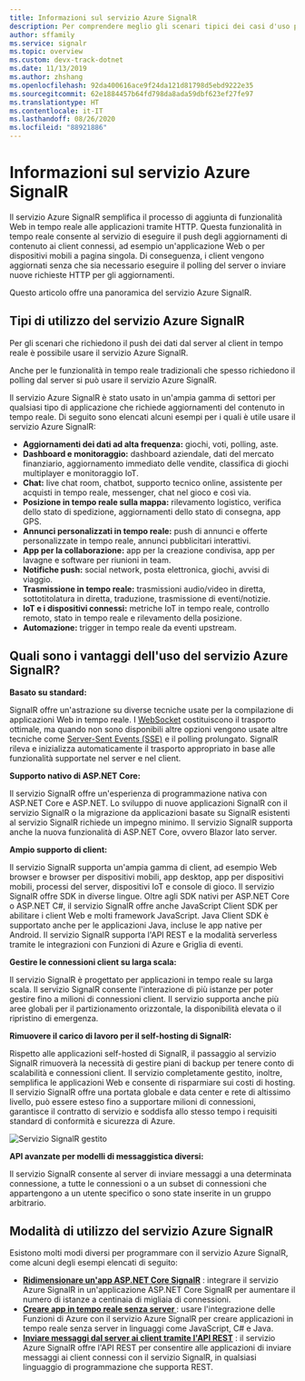 ```yaml
---
title: Informazioni sul servizio Azure SignalR
description: Per comprendere meglio gli scenari tipici dei casi d'uso per usare Azure SignalR e conoscere i vantaggi principali di Azure SignalR.
author: sffamily
ms.service: signalr
ms.topic: overview
ms.custom: devx-track-dotnet
ms.date: 11/13/2019
ms.author: zhshang
ms.openlocfilehash: 92da400616ace9f24da121d81798d5ebd9222e35
ms.sourcegitcommit: 62e1884457b64fd798da8ada59dbf623ef27fe97
ms.translationtype: HT
ms.contentlocale: it-IT
ms.lasthandoff: 08/26/2020
ms.locfileid: "88921886"
---
```

# <a name="what-is-azure-signalr-service"></a>Informazioni sul servizio Azure SignalR

Il servizio Azure SignalR semplifica il processo di aggiunta di funzionalità Web in tempo reale alle applicazioni tramite HTTP. Questa funzionalità in tempo reale consente al servizio di eseguire il push degli aggiornamenti di contenuto ai client connessi, ad esempio un'applicazione Web o per dispositivi mobili a pagina singola. Di conseguenza, i client vengono aggiornati senza che sia necessario eseguire il polling del server o inviare nuove richieste HTTP per gli aggiornamenti.


Questo articolo offre una panoramica del servizio Azure SignalR.

## <a name="what-is-azure-signalr-service-used-for"></a>Tipi di utilizzo del servizio Azure SignalR

Per gli scenari che richiedono il push dei dati dal server al client in tempo reale è possibile usare il servizio Azure SignalR.

Anche per le funzionalità in tempo reale tradizionali che spesso richiedono il polling dal server si può usare il servizio Azure SignalR.

Il servizio Azure SignalR è stato usato in un'ampia gamma di settori per qualsiasi tipo di applicazione che richiede aggiornamenti del contenuto in tempo reale. Di seguito sono elencati alcuni esempi per i quali è utile usare il servizio Azure SignalR:

* **Aggiornamenti dei dati ad alta frequenza:** giochi, voti, polling, aste.
* **Dashboard e monitoraggio:** dashboard aziendale, dati del mercato finanziario, aggiornamento immediato delle vendite, classifica di giochi multiplayer e monitoraggio IoT.
* **Chat:** live chat room, chatbot, supporto tecnico online, assistente per acquisti in tempo reale, messenger, chat nel gioco e così via.
* **Posizione in tempo reale sulla mappa:** rilevamento logistico, verifica dello stato di spedizione, aggiornamenti dello stato di consegna, app GPS.
* **Annunci personalizzati in tempo reale:** push di annunci e offerte personalizzate in tempo reale, annunci pubblicitari interattivi.
* **App per la collaborazione:** app per la creazione condivisa, app per lavagne e software per riunioni in team.
* **Notifiche push:** social network, posta elettronica, giochi, avvisi di viaggio.
* **Trasmissione in tempo reale:** trasmissioni audio/video in diretta, sottotitolatura in diretta, traduzione, trasmissione di eventi/notizie.
* **IoT e i dispositivi connessi:** metriche IoT in tempo reale, controllo remoto, stato in tempo reale e rilevamento della posizione.
* **Automazione:** trigger in tempo reale da eventi upstream.

## <a name="what-are-the-benefits-using-azure-signalr-service"></a>Quali sono i vantaggi dell'uso del servizio Azure SignalR?

**Basato su standard:**

SignalR offre un'astrazione su diverse tecniche usate per la compilazione di applicazioni Web in tempo reale. I [WebSocket](https://wikipedia.org/wiki/WebSocket) costituiscono il trasporto ottimale, ma quando non sono disponibili altre opzioni vengono usate altre tecniche come [Server-Sent Events (SSE)](https://wikipedia.org/wiki/Server-sent_events) e il polling prolungato. SignalR rileva e inizializza automaticamente il trasporto appropriato in base alle funzionalità supportate nel server e nel client.

**Supporto nativo di ASP.NET Core:**

Il servizio SignalR offre un'esperienza di programmazione nativa con ASP.NET Core e ASP.NET. Lo sviluppo di nuove applicazioni SignalR con il servizio SignalR o la migrazione da applicazioni basate su SignalR esistenti al servizio SignalR richiede un impegno minimo.
Il servizio SignalR supporta anche la nuova funzionalità di ASP.NET Core, ovvero Blazor lato server.

**Ampio supporto di client:**

Il servizio SignalR supporta un'ampia gamma di client, ad esempio Web browser e browser per dispositivi mobili, app desktop, app per dispositivi mobili, processi del server, dispositivi IoT e console di gioco. Il servizio SignalR offre SDK in diverse lingue. Oltre agli SDK nativi per ASP.NET Core o ASP.NET C#, il servizio SignalR offre anche JavaScript Client SDK per abilitare i client Web e molti framework JavaScript. Java Client SDK è supportato anche per le applicazioni Java, incluse le app native per Android. Il servizio SignalR supporta l'API REST e la modalità serverless tramite le integrazioni con Funzioni di Azure e Griglia di eventi.

**Gestire le connessioni client su larga scala:**

Il servizio SignalR è progettato per applicazioni in tempo reale su larga scala. Il servizio SignalR consente l'interazione di più istanze per poter gestire fino a milioni di connessioni client. Il servizio supporta anche più aree globali per il partizionamento orizzontale, la disponibilità elevata o il ripristino di emergenza.

**Rimuovere il carico di lavoro per il self-hosting di SignalR:**

Rispetto alle applicazioni self-hosted di SignalR, il passaggio al servizio SignalR rimuoverà la necessità di gestire piani di backup per tenere conto di scalabilità e connessioni client. Il servizio completamente gestito, inoltre, semplifica le applicazioni Web e consente di risparmiare sui costi di hosting. Il servizio SignalR offre una portata globale e data center e rete di altissimo livello, può essere esteso fino a supportare milioni di connessioni, garantisce il contratto di servizio e soddisfa allo stesso tempo i requisiti standard di conformità e sicurezza di Azure.

![Servizio SignalR gestito](./media/signalr-overview/managed-signalr-service.png)

**API avanzate per modelli di messaggistica diversi:**

Il servizio SignalR consente al server di inviare messaggi a una determinata connessione, a tutte le connessioni o a un subset di connessioni che appartengono a un utente specifico o sono state inserite in un gruppo arbitrario.

## <a name="how-to-use-azure-signalr-service"></a>Modalità di utilizzo del servizio Azure SignalR

Esistono molti modi diversi per programmare con il servizio Azure SignalR, come alcuni degli esempi elencati di seguito:

- **[Ridimensionare un'app ASP.NET Core SignalR](signalr-concept-scale-aspnet-core.md)** : integrare il servizio Azure SignalR in un'applicazione ASP.NET Core SignalR per aumentare il numero di istanze a centinaia di migliaia di connessioni.
- **[Creare app in tempo reale senza server ](signalr-concept-azure-functions.md)** : usare l'integrazione delle Funzioni di Azure con il servizio Azure SignalR per creare applicazioni in tempo reale senza server in linguaggi come JavaScript, C# e Java.
- **[Inviare messaggi dal server ai client tramite l'API REST](https://github.com/Azure/azure-signalr/blob/dev/docs/rest-api.md)** : il servizio Azure SignalR offre l'API REST per consentire alle applicazioni di inviare messaggi ai client connessi con il servizio SignalR, in qualsiasi linguaggio di programmazione che supporta REST.

